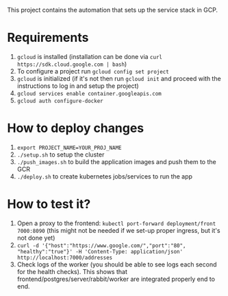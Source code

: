 This project contains the automation that sets up the service stack in GCP.

# Requirements
1. `gcloud` is installed (installation can be done
  via `curl https://sdk.cloud.google.com | bash`)
1. To configure a project run `gcloud config set project`
1. `gcloud` is initialized (if it's not then run `gcloud init` and proceed
  with the instructions to log in and setup the project)
1. `gcloud services enable container.googleapis.com`
1. `gcloud auth configure-docker`

# How to deploy changes
1. `export PROJECT_NAME=YOUR_PROJ_NAME`
1. `./setup.sh` to setup the cluster
1. `./push_images.sh` to build the application images and push them to the GCR
1. `./deploy.sh` to create kubernetes jobs/services to run the app

# How to test it?
1. Open a proxy to the frontend: `kubectl port-forward deployment/front 7000:8090`
  (this might not be needed if we set-up proper ingress, but it's not done yet)
1. `curl -d '{"host":"https://www.google.com/","port":"80", "healthy":"true"}' -H 'Content-Type: application/json' http://localhost:7000/addresses`
1. Check logs of the worker (you should be able to see logs each second for the health checks).
  This shows that frontend/postgres/server/rabbit/worker are integrated properly end to end.
